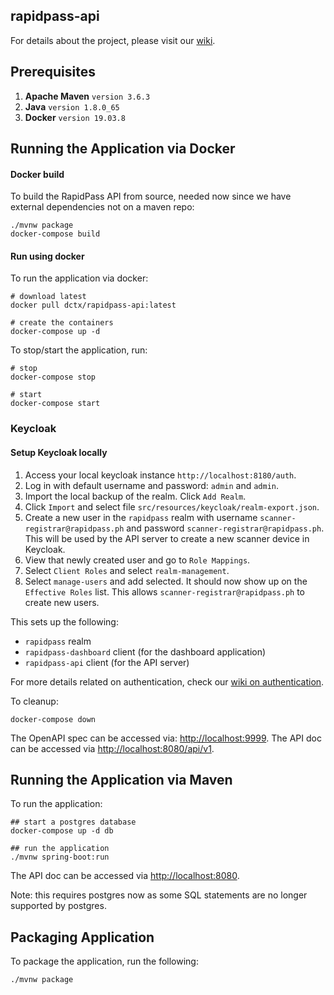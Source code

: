 rapidpass-api
-------------

For details about the project, please visit our [wiki](https://gitlab.com/dctx/rapidpass/rapidpass-api/-/wikis/home).

## Prerequisites

1. **Apache Maven** `version 3.6.3` 
2. **Java** `version 1.8.0_65`
3. **Docker** `version 19.03.8`


## Running the Application via Docker

#### Docker build

To build the RapidPass API from source, needed now since we have external dependencies not on a maven repo:

```
./mvnw package
docker-compose build
```

#### Run using docker

To run the application via docker:

```
# download latest
docker pull dctx/rapidpass-api:latest

# create the containers
docker-compose up -d
```

To stop/start the application, run:

```
# stop
docker-compose stop

# start
docker-compose start
```

### Keycloak

#### Setup Keycloak locally

1. Access your local keycloak instance `http://localhost:8180/auth`.
2. Log in with default username and password: `admin` and `admin`.
3. Import the local backup of the realm. Click `Add Realm`.
4. Click `Import` and select file `src/resources/keycloak/realm-export.json`.
5. Create a new user in the `rapidpass` realm with username `scanner-registrar@rapidpass.ph` and password 
    `scanner-registrar@rapidpass.ph`. This will be used by the API server to create a new scanner device 
    in Keycloak.
6. View that newly created user and go to `Role Mappings`.
7. Select `Client Roles` and select `realm-management`.
8. Select `manage-users` and add selected. It should now show up on the `Effective Roles` list. This allows 
    `scanner-registrar@rapidpass.ph` to create new users. 

This sets up the following:
* `rapidpass` realm
* `rapidpass-dashboard` client (for the dashboard application)
* `rapidpass-api` client (for the API server)

For more details related on authentication, check our 
[wiki on authentication](https://gitlab.com/dctx/rapidpass/rapidpass-api/-/wikis/guide/Authentication). 

To cleanup:
```
docker-compose down
```

The OpenAPI spec can be accessed via: [http://localhost:9999](http://localhost:9999).
The API doc can be accessed via [http://localhost:8080/api/v1](http://localhost:8080/api/v1).

## Running the Application via Maven

To run the application:

```
## start a postgres database
docker-compose up -d db

## run the application
./mvnw spring-boot:run
```
The API doc can be accessed via [http://localhost:8080](http://localhost:8080).

Note: this requires postgres now as some SQL statements are no longer supported by postgres.

## Packaging Application

To package the application, run the following:

```
./mvnw package
```